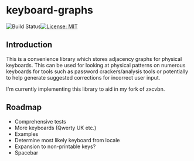 # keyboard-graphs
![Build Status](https://travis-ci.org/xd009642/keygraph-rs.svg?branch=master)[![License: MIT](https://img.shields.io/badge/License-MIT-yellow.svg)](https://opensource.org/licenses/MIT)

## Introduction

This is a convenience library which stores adjacency graphs for physical keyboards. This can be used for looking at physical patterns on numerous keyboards for tools such as password crackers/analysis tools or potentially to help generate suggested corrections for incorrect user input.

I'm currently implementing this library to aid in my fork of zxcvbn.

## Roadmap

* Comprehensive tests
* More keyboards (Qwerty UK etc.)
* Examples
* Determine most likely keyboard from locale
* Expansion to non-printable keys? 
* Spacebar


